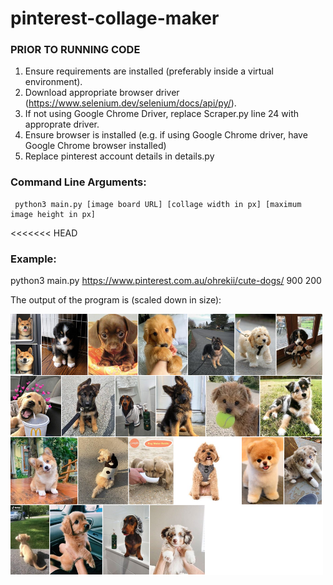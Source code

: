 # pinterest-collage-maker

### PRIOR TO RUNNING CODE
1. Ensure requirements are installed (preferably inside a virtual environment).
2. Download appropriate browser driver (https://www.selenium.dev/selenium/docs/api/py/).
3. If not using Google Chrome Driver, replace Scraper.py line 24 with approprate driver.
4. Ensure browser is installed (e.g. if using Google Chrome driver, have Google Chrome browser installed)
5. Replace pinterest account details in details.py

### Command Line Arguments:

     python3 main.py [image board URL] [collage width in px] [maximum image height in px]
<<<<<<< HEAD
     
### Example:

python3 main.py https://www.pinterest.com.au/ohrekii/cute-dogs/ 900 200

The output of the program is (scaled down in size):


<img src="https://github.com/samantha-tran/pinterest-collage-maker/blob/main/collage.png?raw=true" width="500">
